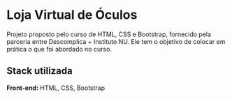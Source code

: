 # Loja Virtual de Óculos

Projeto proposto pelo curso de HTML, CSS e Bootstrap, fornecido pela parceria entre Descomplica + Instituto NU. Ele tem o objetivo de colocar em prática o que foi abordado no curso.


## Stack utilizada

**Front-end:** HTML, CSS, Bootstrap
